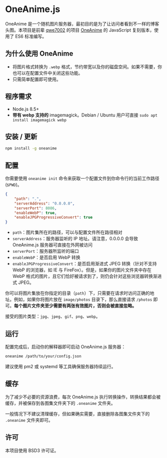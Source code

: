 # OneAnime.js

OneAnime 是一个随机图片服务器，最初目的是为了让访问者看到不一样的博客头图。本项目是前辈 [qwe7002](https://qwe7002.com) 的项目 [OneAnime](https://github.com/qwe7002/OneAnime) 的 JavaScript 复刻版本，使用了 ES6 标准编写。

## 为什么使用 OneAnime ##

* 将图片格式转换为 `.webp` 格式，节约带宽以及你的磁盘空间。如果不需要，你也可以在配置文件中关闭这些功能。
* 只需简单配置即可使用。

## 程序需求

* Node.js 8.5+
* **带有 webp 支持的** imagemagick。Debian / Ubuntu 用户可直接 `sudo apt install imagemagick webp`

## 安装 / 更新 ##

```bash
npm install -g oneanime
```

## 配置 ##

你需要使用 `oneanime init` 命令来获取一个配置文件到你命令行的当前工作路径 (`$PWD`)。

```json
{
    "path": ".",
    "serverAddress": "0.0.0.0",
    "serverPort": 8086,
    "enableWebP": true,
    "enableJPGProgressiveConvert": true
}
```

* `path`：图片集所在的路径，可以与配置文件所在路径相对
* `serverAddress`：服务器监听的 IP 地址。请注意，0.0.0.0 会导致 OneAnime.js 服务器可直接在外网被访问
* `serverPort`：服务器所监听的端口
* `enableWebP`：是否启用 WebP 转换
* `enableJPGProgressiveConvert`：是否启用渐进式 JPEG 转换（针对不支持 WebP 的浏览器，如 IE 与 FireFox）。但是，如果你的图片文件夹中存在 WebP 格式的图片，且它们恰好被请求到了，则仍会针对这些浏览器转换渐进式 JPEG。

你可以将图片集放在你指定的目录（`path`）下，只需要在请求时访问正确的地址。例如，如果你将图片放在 `image/photos` 目录下，那么直接请求 `/photos` 即可。**每个图片文件夹至少需要有两张有效图片，否则会被直接忽略。**

接受的图片类型：`jpg`、`jpeg`、`gif`、`png`、`webp`。

## 运行

配置完成后，启动你的解释器即可启动 OneAnime.js 服务器：

```bash
oneanime /path/to/your/config.json
```

建议使用 pm2 或 systemd 等工具确保服务器持续运行。

## 缓存

为了减少不必要的资源浪费，每次 OneAnime.js 执行转换操作，转换结果都会被缓存，并被保存到各图集文件夹下的 `.oneanime` 文件夹。

一般情况下不建议清理缓存，但如果确实需要，直接删除各图集文件夹下的 `.oneanime` 文件夹即可。

## 许可

本项目使用 BSD3 许可证。
